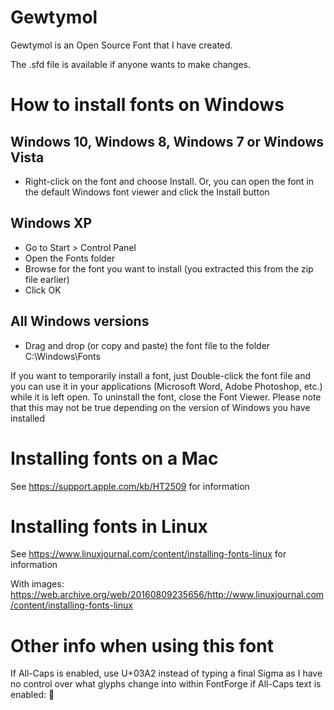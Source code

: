 # Gewtymol
Gewtymol is an Open Source Font that I have created.

The .sfd file is available if anyone wants to make changes.

# How to install fonts on Windows
## Windows 10, Windows 8, Windows 7 or Windows Vista
- Right-click on the font and choose Install. Or, you can open the font in the default Windows font viewer and click the Install button

## Windows XP
- Go to Start > Control Panel
- Open the Fonts folder
- Browse for the font you want to install (you extracted this from the zip file earlier)
- Click OK

## All Windows versions
- Drag and drop (or copy and paste) the font file to the folder C:\Windows\Fonts

If you want to temporarily install a font, just Double-click the font file and you can use it in your applications (Microsoft Word, Adobe Photoshop, etc.) while it is left open. To uninstall the font, close the Font Viewer. Please note that this may not be true depending on the version of Windows you have installed

# Installing fonts on a Mac
See https://support.apple.com/kb/HT2509 for information

# Installing fonts in Linux
See https://www.linuxjournal.com/content/installing-fonts-linux for information

With images: https://web.archive.org/web/20160809235656/http://www.linuxjournal.com/content/installing-fonts-linux

# Other info when using this font
If All-Caps is enabled, use U+03A2 instead of typing a final Sigma as I have no control over what glyphs change into within FontForge if All-Caps text is enabled: ΢
